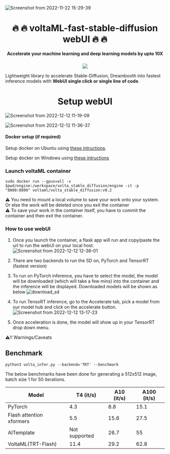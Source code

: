 ![Screenshot from 2022-11-22 15-29-39](https://user-images.githubusercontent.com/107309002/206966210-7e9e57a0-0184-431b-8d28-304c46bce02b.png)


<h1 align="center">🔥 🔥 voltaML-fast-stable-diffusion webUI 🔥 🔥 </h1>

<p align="center">
  <b> Accelerate your machine learning and deep learning models by upto 10X </b> 
</p>

###                                                   

<div align="center">
<a href="https://discord.gg/pY5SVyHmWm"> <img src="https://dcbadge.vercel.app/api/server/pY5SVyHmWm" /> </a> 
</div>


Lightweight library to accelerate Stable-Diffusion, Dreambooth into fastest inference models with **WebUI single click or single line of code**.

<h1 align="center"> Setup webUI </h3>

![Screenshot from 2022-12-12 11-19-09](https://user-images.githubusercontent.com/107309002/206970939-f827f7b9-6966-41c1-a2aa-3ed18e73d399.png)

![Screenshot from 2022-12-12 11-36-37](https://user-images.githubusercontent.com/107309002/206972269-1223c567-3df8-41c5-a7b3-f31e544b98aa.png)


#### Docker setup (if required)
Setup docker on Ubuntu using [these intructions](https://docs.docker.com/engine/install/ubuntu/).

Setup docker on Windows using [these intructions](https://docs.docker.com/desktop/install/windows-install/)


### Launch voltaML container
```
sudo docker run --gpus=all -v $pwd/engine:/workspace/volta_stable_diffusion/engine -it -p "8800:8800" voltaml/volta_stable_diffusion:v0.2
```
⚠️ You need to mount a local volume to save your work onto your system. Or else the work will be deleted once you exit the container </br>
⚠️ To save your work in the container itself, you have to commit the container and then exit the container.

### How to use webUI 
 1. Once you launch the container, a flask app will run and copy/paste the url to run the webUI on your local host.
 ![Screenshot from 2022-12-12 12-36-01](https://user-images.githubusercontent.com/107309002/206982082-ee498781-9e6d-4b80-a652-2e4e29a2835e.png)

 2. There are two backends to run the SD on, PyTorch and TensorRT (fastest version)
 3. To run on PyTorch inference, you have to select the model, the model will be downloaded (which will take a few mins) into the container and the inference will be displayed. Downloaded models will be shown as below
![download_sd](https://user-images.githubusercontent.com/107309002/206983689-5f40f446-426b-45b7-88fa-db224099dd8e.png)
 4. To run TensoRT inference, go to the Accelerate tab, pick a model from our model hub and click on the accelerate button. 
![Screenshot from 2022-12-12 13-17-23](https://user-images.githubusercontent.com/107309002/206989892-6f04dbdf-312b-41b3-bb69-684610659fae.png)
 5. Once acceleration is done, the model will show up in your TensorRT drop down menu.
 
⚠️‼️ Warnings/Caveats


## Benchmark
```
python3 volta_infer.py --backend='TRT' --benchmark
```
The below benchmarks have been done for generating a 512x512 image, batch size 1 for 50 iterations.

| Model          | T4 (it/s)      | A10 (it/s)      | A100 (it/s)       |
|----------------|--------------|----------------|----------------|
| PyTorch        |     4.3      | 8.8            | 15.1           |
| Flash attention xformers| 5.5 | 15.6            |27.5            |
| AITemplate     | Not supported | 26.7               | 55|
| VoltaML(TRT-Flash)   |     11.4      | 29.2            | 62.8           |
